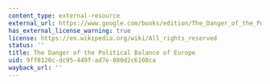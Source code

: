 ```yaml
---
content_type: external-resource
external_url: https://www.google.com/books/edition/The_Danger_of_the_Political_Balance_of_E/db42AAAAMAAJ?hl=en&gbpv=1
has_external_license_warning: true
license: https://en.wikipedia.org/wiki/All_rights_reserved
status: ''
title: The Danger of the Political Balance of Europe
uid: 9ff8120c-dc95-449f-ad7e-080d2c6108ca
wayback_url: ''
---
```

